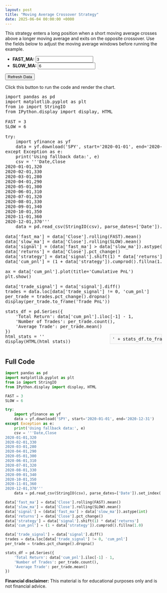 ```yaml
---
layout: post
title: "Moving Average Crossover Strategy"
date: 2025-06-04 00:00:00 +0000
---
```


<style>
.stats-box {
  float: right;
  width: 30%;
  margin-left: 1em;
  padding: 0.5em;
  border: 1px solid #ddd;
  background: #f9f9f9;
}
.clearfix::after {
  content: "";
  display: table;
  clear: both;
}
</style>

<div class="clearfix">
<div>
<p>This strategy enters a long position when a short moving average crosses above a longer moving average and exits on the opposite crossover. Use the fields below to adjust the moving average windows before running the example.</p>
<ul>
  <li><strong>FAST_MA:</strong> <input id="fast-input" type="number" value="3" /></li>
  <li><strong>SLOW_MA:</strong> <input id="slow-input" type="number" value="6" /></li>
</ul>
<button id="refresh-data">Refresh Data</button>

<p>Click this button to run the code and render the chart.</p>

<pre data-executable="true" data-language="python">
import pandas as pd
import matplotlib.pyplot as plt
from io import StringIO
from IPython.display import display, HTML

FAST = 3
SLOW = 6

try:
    import yfinance as yf
    data = yf.download('SPY', start='2020-01-01', end='2020-12-31')
except Exception as e:
    print('Using fallback data:', e)
    csv = '''Date,Close
2020-01-01,320
2020-02-01,330
2020-03-01,280
2020-04-01,290
2020-05-01,300
2020-06-01,310
2020-07-01,320
2020-08-01,330
2020-09-01,340
2020-10-01,350
2020-11-01,360
2020-12-01,370'''
    data = pd.read_csv(StringIO(csv), parse_dates=['Date']).set_index('Date')

data['fast_ma'] = data['Close'].rolling(FAST).mean()
data['slow_ma'] = data['Close'].rolling(SLOW).mean()
data['signal'] = (data['fast_ma'] > data['slow_ma']).astype(int)
data['returns'] = data['Close'].pct_change()
data['strategy'] = data['signal'].shift(1) * data['returns']
data['cum_pnl'] = (1 + data['strategy']).cumprod().fillna(1.0)

ax = data['cum_pnl'].plot(title='Cumulative PnL')
plt.show()

data['trade_signal'] = data['signal'].diff()
trades = data.loc[data['trade_signal'] != 0, 'cum_pnl']
per_trade = trades.pct_change().dropna()
display(per_trade.to_frame('Trade PnL'))

stats_df = pd.Series({
    'Total Return': data['cum_pnl'].iloc[-1] - 1,
    'Number of Trades': per_trade.count(),
    'Average Trade': per_trade.mean()
})
html_stats = '<div class="stats-box">' + stats_df.to_frame('Value').to_html() + '</div>'
display(HTML(html_stats))
</pre>
</div>
</div>

## Full Code

```python
import pandas as pd
import matplotlib.pyplot as plt
from io import StringIO
from IPython.display import display, HTML

FAST = 3
SLOW = 6

try:
    import yfinance as yf
    data = yf.download('SPY', start='2020-01-01', end='2020-12-31')
except Exception as e:
    print('Using fallback data:', e)
    csv = '''Date,Close
2020-01-01,320
2020-02-01,330
2020-03-01,280
2020-04-01,290
2020-05-01,300
2020-06-01,310
2020-07-01,320
2020-08-01,330
2020-09-01,340
2020-10-01,350
2020-11-01,360
2020-12-01,370'''
    data = pd.read_csv(StringIO(csv), parse_dates=['Date']).set_index('Date')

data['fast_ma'] = data['Close'].rolling(FAST).mean()
data['slow_ma'] = data['Close'].rolling(SLOW).mean()
data['signal'] = (data['fast_ma'] > data['slow_ma']).astype(int)
data['returns'] = data['Close'].pct_change()
data['strategy'] = data['signal'].shift(1) * data['returns']
data['cum_pnl'] = (1 + data['strategy']).cumprod().fillna(1.0)

data['trade_signal'] = data['signal'].diff()
trades = data.loc[data['trade_signal'] != 0, 'cum_pnl']
per_trade = trades.pct_change().dropna()

stats_df = pd.Series({
    'Total Return': data['cum_pnl'].iloc[-1] - 1,
    'Number of Trades': per_trade.count(),
    'Average Trade': per_trade.mean()
})
```

<script>
window.addEventListener('load', function () {
  thebe.bootstrap();
  let kernelReady = false;
  thebe.once('kernel_ready.Kernel', () => {
    kernelReady = true;
    thebe.runAll();
  });
  setTimeout(function () {
    if (!kernelReady) {
      console.error('Thebe kernel did not start within 10 seconds.');
      const msg = document.createElement('div');
      msg.textContent = 'Failed to start Python kernel. See console for details.';
      msg.style.color = 'red';
      document.body.prepend(msg);
    }
  }, 10000);

document.getElementById('refresh-data').addEventListener('click', function() {
  const fast = parseInt(document.getElementById('fast-input').value) || 3;
  const slow = parseInt(document.getElementById('slow-input').value) || 6;
  thebe.bootstrap();
  thebe.once('kernel_ready.Kernel', () => {
    thebe.kernel.execute(`FAST = ${fast}\nSLOW = ${slow}`);
    thebe.runAll();
  });
});
});
</script>

**Financial disclaimer:** This material is for educational purposes only and is not financial advice.
